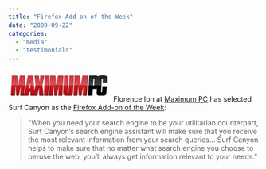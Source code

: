 ```yaml
---
title: "Firefox Add-on of the Week"
date: "2009-09-22"
categories: 
  - "media"
  - "testimonials"
---
```


![Maximum PC](/assets/images/rank-dynamics/maximumpc.jpg "Maximum PC")Florence Ion at [Maximum PC](http://www.maximumpc.com/) has selected Surf Canyon as the [Firefox Add-on of the Week](http://www.maximumpc.com/article/web_exclusive/firefox_addon_week_surf_canyon):

> "When you need your search engine to be your utilitarian counterpart, Surf Canyon’s search engine assistant will make sure that you receive the most relevant information from your search queries... Surf Canyon helps to make sure that no matter what search engine you choose to peruse the web, you’ll always get information relevant to your needs."
